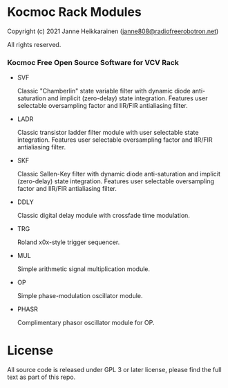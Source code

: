 # Kocmoc Rack Modules

Copyright (c) 2021 Janne Heikkarainen (janne808@radiofreerobotron.net)

All rights reserved.

### Kocmoc Free Open Source Software for VCV Rack

* SVF

  Classic "Chamberlin" state variable filter with dynamic diode anti-saturation and implicit (zero-delay) state integration. Features user selectable oversampling factor and IIR/FIR antialiasing filter.

* LADR

  Classic transistor ladder filter module with user selectable state integration. Features user selectable oversampling factor and IIR/FIR antialiasing filter.

* SKF

  Classic Sallen-Key filter with dynamic diode anti-saturation and implicit (zero-delay) state integration. Features user selectable oversampling factor and IIR/FIR antialiasing filter.

* DDLY

  Classic digital delay module with crossfade time modulation.

* TRG

  Roland x0x-style trigger sequencer.

* MUL

  Simple arithmetic signal multiplication module.

* OP

  Simple phase-modulation oscillator module.

* PHASR

  Complimentary phasor oscillator module for OP.

# License

All source code is released under GPL 3 or later license, please find the full text as part of this repo.

